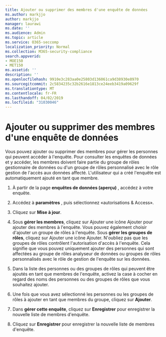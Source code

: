 ```yaml
---
title: Ajouter ou supprimer des membres d'une enquête de données
ms.author: markjjo
author: markjjo
manager: laurawi
ms.date: ''
ms.audience: Admin
ms.topic: article
ms.service: O365-seccomp
localization_priority: Normal
ms.collection: M365-security-compliance
search.appverid:
- MOE150
- MET150
ms.assetid: ''
description: ''
ms.openlocfilehash: 9910e3c283aa0e25803d136061ca9d38930e8970
ms.sourcegitcommit: 2c5834235c32b2616e1813ce24eeb3419a09629f
ms.translationtype: MT
ms.contentlocale: fr-FR
ms.lasthandoff: 04/02/2019
ms.locfileid: "31030046"
---
```

# <a name="add-or-remove-members-from-a-data-investigation"></a>Ajouter ou supprimer des membres d'une enquête de données

Vous pouvez ajouter ou supprimer des membres pour gérer les personnes qui peuvent accéder à l'enquête. Pour consulter les enquêtes de données et y accéder, les membres doivent faire partie du groupe de rôles gestionnaire de données ou d'un groupe de rôles personnalisé avec le rôle gestion de l'accès aux données affecté. L'utilisateur qui a créé l'enquête est automatiquement ajouté en tant que membre.

1. À partir de la page **enquêtes de données (aperçu)** , accédez à votre enquête.

2. Accédez à **paramètres** , puis sélectionnez «autorisations & Access».
 
3. Cliquez sur **Mise à jour**.
 
4. Sous **gérer les membres**, cliquez sur Ajouter une icône Ajouter pour ajouter des membres à l'enquête. Vous pouvez également choisir d'ajouter un groupe de rôles à l'enquête. Sous **gérer les groupes de rôles**, cliquez sur Ajouter une icône Ajouter. 
     N'oubliez pas que les groupes de rôles contrôlent l'autorisation d'accès à l'enquête. Cela signifie que vous pouvez uniquement ajouter des personnes qui sont affectées au groupe de rôles analyseur de données ou groupes de rôles personnalisés avec le rôle de gestion de l'enquête sur les données.
 
5. Dans la liste des personnes ou des groupes de rôles qui peuvent être ajoutés en tant que membres de l'enquête, activez la case à cocher en regard des noms des personnes ou des groupes de rôles que vous souhaitez ajouter.

6. Une fois que vous avez sélectionné les personnes ou les groupes de rôles à ajouter en tant que membres du groupe, cliquez sur **Ajouter**.

7. Dans **gérer cette enquête**, cliquez sur **Enregistrer** pour enregistrer la nouvelle liste de membres d'enquête.

8. Cliquez sur **Enregistrer** pour enregistrer la nouvelle liste de membres d'enquête.

